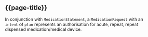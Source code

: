 ## {{page-title}}

In conjunction with <code class="highlighter-rouge">MedicationStatement</code>, a <code class="highlighter-rouge">MedicationRequest</code> with an <code class="highlighter-rouge">intent</code> of <code class="highlighter-rouge">plan</code> represents an authorisation for acute, repeat, repeat dispensed medication/medical device.
